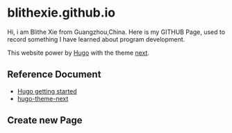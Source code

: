 # blithexie.github.io
Hi, i am Blithe Xie from Guangzhou,China. Here is my GITHUB Page, used to record something I have learned about program development.

This website power by [Hugo](https://gohugo.io/) with the theme [next](https://hugo-next.eu.org/).

## Reference Document

- [Hugo getting started](https://gohugo.io/getting-started/usage/)
- [hugo-theme-next](https://github.com/hugo-next/hugo-theme-next/blob/main/README.zh.md)

## Create new Page
